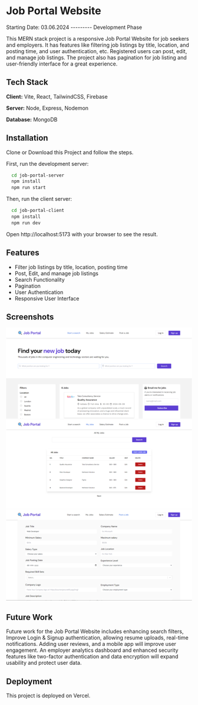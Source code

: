 
# Job Portal Website
Starting Date: 03.06.2024 --------- Development Phase 

This MERN stack project is a responsive Job Portal Website for job seekers and employers. It has features like filtering job listings by title, location, and posting time, and user authentication, etc. Registered users can post, edit, and manage job listings. The project also has pagination for job listing and user-friendly interface for a great experience.


## Tech Stack

**Client:** Vite, React, TailwindCSS, Firebase

**Server:** Node, Express, Nodemon

**Database:** MongoDB

## Installation

Clone or Download this Project and follow the steps.

First, run the development server:
```bash
  cd job-portal-server
  npm install
  npm run start
```

Then, run the client server:
```bash
  cd job-portal-client
  npm install
  npm run dev
```
Open http://localhost:5173 with your browser to see the result.
## Features

- Filter job listings by title, location, posting time
- Post, Edit, and manage job listings
- Search Functionality
- Pagination
- User Authentication
- Responsive User Interface



## Screenshots

![App Screenshot](https://raw.githubusercontent.com/Soumen-Jana-MCA-023-Job-portal-website/MERN-JOB-PORTAL/main/screenshot1.png)
![App Screenshot](https://raw.githubusercontent.com/Soumen-Jana-MCA-023-Job-portal-website/MERN-JOB-PORTAL/main/screenshot2.png)
![App Screenshot](https://raw.githubusercontent.com/Soumen-Jana-MCA-023-Job-portal-website/MERN-JOB-PORTAL/main/screenshot3.png)



## Future Work

Future work for the Job Portal Website includes enhancing search filters, Improve Login & Signup authentication, allowing resume uploads, real-time notifications. Adding user reviews, and a mobile app will improve user engagement. 
An employer analytics dashboard and enhanced security features like two-factor authentication and data encryption will expand usability and protect user data.
## Deployment

This project is deployed on Vercel.